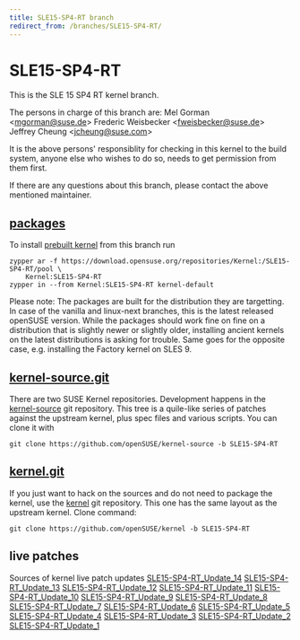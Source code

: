 ```yaml
---
title: SLE15-SP4-RT branch
redirect_from: /branches/SLE15-SP4-RT/
---
```

# SLE15-SP4-RT
This is the SLE 15 SP4 RT kernel branch.

The persons in charge of this branch are:
Mel Gorman <[mgorman@suse.de](mailto:mgorman@suse.de?subject=SLE15-SP4-RT%20branch)>
Frederic Weisbecker <[fweisbecker@suse.de](mailto:fweisbecker@suse.de?subject=SLE15-SP4-RT%20branch)>
Jeffrey Cheung <[jcheung@suse.com](mailto:jcheung@suse.com?subject=SLE15-SP4-RT%20branch)>

It is the above persons' responsiblity for checking in this kernel to
the build system, anyone else who wishes to do so, needs to get
permission from them first.

If there are any questions about this branch, please contact the above
mentioned maintainer.


## [packages](https://download.opensuse.org/repositories/Kernel:/SLE15-SP4-RT)
To install
[prebuilt kernel](https://download.opensuse.org/repositories/Kernel:/SLE15-SP4-RT)
from this branch run

```
zypper ar -f https://download.opensuse.org/repositories/Kernel:/SLE15-SP4-RT/pool \
    Kernel:SLE15-SP4-RT
zypper in --from Kernel:SLE15-SP4-RT kernel-default
```

Please note: The packages are built for the distribution they are
targetting. In case of the vanilla and linux-next branches, this is the
latest released openSUSE version. While the packages should work fine on
fine on a distribution that is slightly newer or slightly older,
installing ancient kernels on the latest distributions is asking for
trouble. Same goes for the opposite case, e.g. installing the Factory
kernel on SLES 9.

## [kernel-source.git](https://github.com/openSUSE/kernel-source/tree/SLE15-SP4-RT)
There are two SUSE Kernel repositories. Development happens in the
[kernel-source](https://github.com/openSUSE/kernel-source/tree/SLE15-SP4-RT)
git repository. This tree is a quile-like series of patches against the
upstream kernel, plus spec files and various scripts. You can clone it
with

```
git clone https://github.com/openSUSE/kernel-source -b SLE15-SP4-RT
```

## [kernel.git](https://github.com/openSUSE/kernel/tree/SLE15-SP4-RT)
If you just want to hack on the sources and do not need to package the
kernel, use the [kernel](https://github.com/openSUSE/kernel/tree/SLE15-SP4-RT)
git repository. This one has the same layout as the upstream kernel. Clone
command:

```
git clone https://github.com/openSUSE/kernel -b SLE15-SP4-RT
```

## live patches
Sources of kernel live patch updates [SLE15-SP4-RT_Update_14](https://github.com/SUSE/kernel-livepatch/tree/SLE15-SP4-RT_Update_14) [SLE15-SP4-RT_Update_13](https://github.com/SUSE/kernel-livepatch/tree/SLE15-SP4-RT_Update_13) [SLE15-SP4-RT_Update_12](https://github.com/SUSE/kernel-livepatch/tree/SLE15-SP4-RT_Update_12) [SLE15-SP4-RT_Update_11](https://github.com/SUSE/kernel-livepatch/tree/SLE15-SP4-RT_Update_11) [SLE15-SP4-RT_Update_10](https://github.com/SUSE/kernel-livepatch/tree/SLE15-SP4-RT_Update_10) [SLE15-SP4-RT_Update_9](https://github.com/SUSE/kernel-livepatch/tree/SLE15-SP4-RT_Update_9) [SLE15-SP4-RT_Update_8](https://github.com/SUSE/kernel-livepatch/tree/SLE15-SP4-RT_Update_8) [SLE15-SP4-RT_Update_7](https://github.com/SUSE/kernel-livepatch/tree/SLE15-SP4-RT_Update_7) [SLE15-SP4-RT_Update_6](https://github.com/SUSE/kernel-livepatch/tree/SLE15-SP4-RT_Update_6) [SLE15-SP4-RT_Update_5](https://github.com/SUSE/kernel-livepatch/tree/SLE15-SP4-RT_Update_5) [SLE15-SP4-RT_Update_4](https://github.com/SUSE/kernel-livepatch/tree/SLE15-SP4-RT_Update_4) [SLE15-SP4-RT_Update_3](https://github.com/SUSE/kernel-livepatch/tree/SLE15-SP4-RT_Update_3) [SLE15-SP4-RT_Update_2](https://github.com/SUSE/kernel-livepatch/tree/SLE15-SP4-RT_Update_2) [SLE15-SP4-RT_Update_1](https://github.com/SUSE/kernel-livepatch/tree/SLE15-SP4-RT_Update_1)
